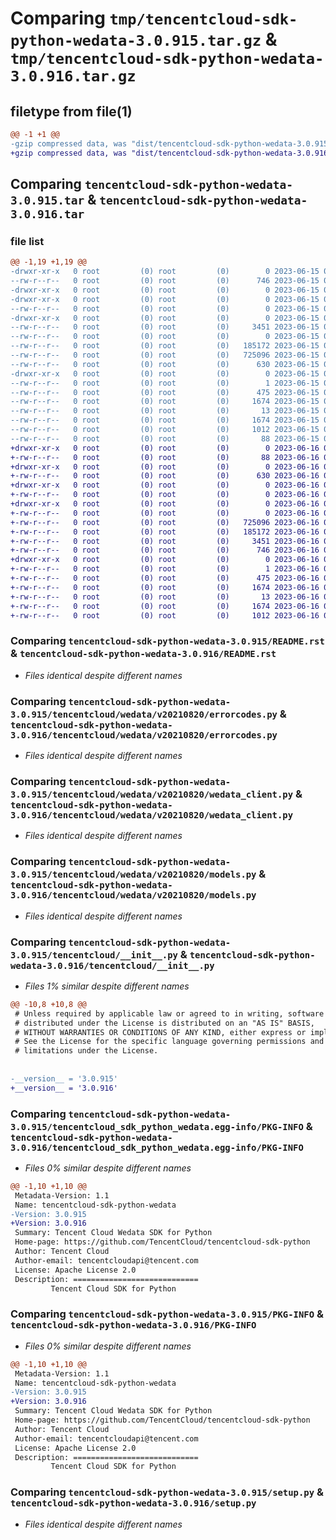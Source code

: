 # Comparing `tmp/tencentcloud-sdk-python-wedata-3.0.915.tar.gz` & `tmp/tencentcloud-sdk-python-wedata-3.0.916.tar.gz`

## filetype from file(1)

```diff
@@ -1 +1 @@
-gzip compressed data, was "dist/tencentcloud-sdk-python-wedata-3.0.915.tar", last modified: Thu Jun 15 00:38:02 2023, max compression
+gzip compressed data, was "dist/tencentcloud-sdk-python-wedata-3.0.916.tar", last modified: Fri Jun 16 00:45:50 2023, max compression
```

## Comparing `tencentcloud-sdk-python-wedata-3.0.915.tar` & `tencentcloud-sdk-python-wedata-3.0.916.tar`

### file list

```diff
@@ -1,19 +1,19 @@
-drwxr-xr-x   0 root         (0) root         (0)        0 2023-06-15 00:38:02.000000 tencentcloud-sdk-python-wedata-3.0.915/
--rw-r--r--   0 root         (0) root         (0)      746 2023-06-15 00:38:01.000000 tencentcloud-sdk-python-wedata-3.0.915/README.rst
-drwxr-xr-x   0 root         (0) root         (0)        0 2023-06-15 00:38:02.000000 tencentcloud-sdk-python-wedata-3.0.915/tencentcloud/
-drwxr-xr-x   0 root         (0) root         (0)        0 2023-06-15 00:38:02.000000 tencentcloud-sdk-python-wedata-3.0.915/tencentcloud/wedata/
--rw-r--r--   0 root         (0) root         (0)        0 2023-06-15 00:38:01.000000 tencentcloud-sdk-python-wedata-3.0.915/tencentcloud/wedata/__init__.py
-drwxr-xr-x   0 root         (0) root         (0)        0 2023-06-15 00:38:02.000000 tencentcloud-sdk-python-wedata-3.0.915/tencentcloud/wedata/v20210820/
--rw-r--r--   0 root         (0) root         (0)     3451 2023-06-15 00:38:01.000000 tencentcloud-sdk-python-wedata-3.0.915/tencentcloud/wedata/v20210820/errorcodes.py
--rw-r--r--   0 root         (0) root         (0)        0 2023-06-15 00:38:01.000000 tencentcloud-sdk-python-wedata-3.0.915/tencentcloud/wedata/v20210820/__init__.py
--rw-r--r--   0 root         (0) root         (0)   185172 2023-06-15 00:38:01.000000 tencentcloud-sdk-python-wedata-3.0.915/tencentcloud/wedata/v20210820/wedata_client.py
--rw-r--r--   0 root         (0) root         (0)   725096 2023-06-15 00:38:01.000000 tencentcloud-sdk-python-wedata-3.0.915/tencentcloud/wedata/v20210820/models.py
--rw-r--r--   0 root         (0) root         (0)      630 2023-06-15 00:38:01.000000 tencentcloud-sdk-python-wedata-3.0.915/tencentcloud/__init__.py
-drwxr-xr-x   0 root         (0) root         (0)        0 2023-06-15 00:38:02.000000 tencentcloud-sdk-python-wedata-3.0.915/tencentcloud_sdk_python_wedata.egg-info/
--rw-r--r--   0 root         (0) root         (0)        1 2023-06-15 00:38:02.000000 tencentcloud-sdk-python-wedata-3.0.915/tencentcloud_sdk_python_wedata.egg-info/dependency_links.txt
--rw-r--r--   0 root         (0) root         (0)      475 2023-06-15 00:38:02.000000 tencentcloud-sdk-python-wedata-3.0.915/tencentcloud_sdk_python_wedata.egg-info/SOURCES.txt
--rw-r--r--   0 root         (0) root         (0)     1674 2023-06-15 00:38:02.000000 tencentcloud-sdk-python-wedata-3.0.915/tencentcloud_sdk_python_wedata.egg-info/PKG-INFO
--rw-r--r--   0 root         (0) root         (0)       13 2023-06-15 00:38:02.000000 tencentcloud-sdk-python-wedata-3.0.915/tencentcloud_sdk_python_wedata.egg-info/top_level.txt
--rw-r--r--   0 root         (0) root         (0)     1674 2023-06-15 00:38:02.000000 tencentcloud-sdk-python-wedata-3.0.915/PKG-INFO
--rw-r--r--   0 root         (0) root         (0)     1012 2023-06-15 00:38:01.000000 tencentcloud-sdk-python-wedata-3.0.915/setup.py
--rw-r--r--   0 root         (0) root         (0)       88 2023-06-15 00:38:02.000000 tencentcloud-sdk-python-wedata-3.0.915/setup.cfg
+drwxr-xr-x   0 root         (0) root         (0)        0 2023-06-16 00:45:50.000000 tencentcloud-sdk-python-wedata-3.0.916/
+-rw-r--r--   0 root         (0) root         (0)       88 2023-06-16 00:45:50.000000 tencentcloud-sdk-python-wedata-3.0.916/setup.cfg
+drwxr-xr-x   0 root         (0) root         (0)        0 2023-06-16 00:45:50.000000 tencentcloud-sdk-python-wedata-3.0.916/tencentcloud/
+-rw-r--r--   0 root         (0) root         (0)      630 2023-06-16 00:45:49.000000 tencentcloud-sdk-python-wedata-3.0.916/tencentcloud/__init__.py
+drwxr-xr-x   0 root         (0) root         (0)        0 2023-06-16 00:45:50.000000 tencentcloud-sdk-python-wedata-3.0.916/tencentcloud/wedata/
+-rw-r--r--   0 root         (0) root         (0)        0 2023-06-16 00:45:49.000000 tencentcloud-sdk-python-wedata-3.0.916/tencentcloud/wedata/__init__.py
+drwxr-xr-x   0 root         (0) root         (0)        0 2023-06-16 00:45:50.000000 tencentcloud-sdk-python-wedata-3.0.916/tencentcloud/wedata/v20210820/
+-rw-r--r--   0 root         (0) root         (0)        0 2023-06-16 00:45:49.000000 tencentcloud-sdk-python-wedata-3.0.916/tencentcloud/wedata/v20210820/__init__.py
+-rw-r--r--   0 root         (0) root         (0)   725096 2023-06-16 00:45:49.000000 tencentcloud-sdk-python-wedata-3.0.916/tencentcloud/wedata/v20210820/models.py
+-rw-r--r--   0 root         (0) root         (0)   185172 2023-06-16 00:45:49.000000 tencentcloud-sdk-python-wedata-3.0.916/tencentcloud/wedata/v20210820/wedata_client.py
+-rw-r--r--   0 root         (0) root         (0)     3451 2023-06-16 00:45:49.000000 tencentcloud-sdk-python-wedata-3.0.916/tencentcloud/wedata/v20210820/errorcodes.py
+-rw-r--r--   0 root         (0) root         (0)      746 2023-06-16 00:45:49.000000 tencentcloud-sdk-python-wedata-3.0.916/README.rst
+drwxr-xr-x   0 root         (0) root         (0)        0 2023-06-16 00:45:50.000000 tencentcloud-sdk-python-wedata-3.0.916/tencentcloud_sdk_python_wedata.egg-info/
+-rw-r--r--   0 root         (0) root         (0)        1 2023-06-16 00:45:50.000000 tencentcloud-sdk-python-wedata-3.0.916/tencentcloud_sdk_python_wedata.egg-info/dependency_links.txt
+-rw-r--r--   0 root         (0) root         (0)      475 2023-06-16 00:45:50.000000 tencentcloud-sdk-python-wedata-3.0.916/tencentcloud_sdk_python_wedata.egg-info/SOURCES.txt
+-rw-r--r--   0 root         (0) root         (0)     1674 2023-06-16 00:45:50.000000 tencentcloud-sdk-python-wedata-3.0.916/tencentcloud_sdk_python_wedata.egg-info/PKG-INFO
+-rw-r--r--   0 root         (0) root         (0)       13 2023-06-16 00:45:50.000000 tencentcloud-sdk-python-wedata-3.0.916/tencentcloud_sdk_python_wedata.egg-info/top_level.txt
+-rw-r--r--   0 root         (0) root         (0)     1674 2023-06-16 00:45:50.000000 tencentcloud-sdk-python-wedata-3.0.916/PKG-INFO
+-rw-r--r--   0 root         (0) root         (0)     1012 2023-06-16 00:45:49.000000 tencentcloud-sdk-python-wedata-3.0.916/setup.py
```

### Comparing `tencentcloud-sdk-python-wedata-3.0.915/README.rst` & `tencentcloud-sdk-python-wedata-3.0.916/README.rst`

 * *Files identical despite different names*

### Comparing `tencentcloud-sdk-python-wedata-3.0.915/tencentcloud/wedata/v20210820/errorcodes.py` & `tencentcloud-sdk-python-wedata-3.0.916/tencentcloud/wedata/v20210820/errorcodes.py`

 * *Files identical despite different names*

### Comparing `tencentcloud-sdk-python-wedata-3.0.915/tencentcloud/wedata/v20210820/wedata_client.py` & `tencentcloud-sdk-python-wedata-3.0.916/tencentcloud/wedata/v20210820/wedata_client.py`

 * *Files identical despite different names*

### Comparing `tencentcloud-sdk-python-wedata-3.0.915/tencentcloud/wedata/v20210820/models.py` & `tencentcloud-sdk-python-wedata-3.0.916/tencentcloud/wedata/v20210820/models.py`

 * *Files identical despite different names*

### Comparing `tencentcloud-sdk-python-wedata-3.0.915/tencentcloud/__init__.py` & `tencentcloud-sdk-python-wedata-3.0.916/tencentcloud/__init__.py`

 * *Files 1% similar despite different names*

```diff
@@ -10,8 +10,8 @@
 # Unless required by applicable law or agreed to in writing, software
 # distributed under the License is distributed on an "AS IS" BASIS,
 # WITHOUT WARRANTIES OR CONDITIONS OF ANY KIND, either express or implied.
 # See the License for the specific language governing permissions and
 # limitations under the License.
 
 
-__version__ = '3.0.915'
+__version__ = '3.0.916'
```

### Comparing `tencentcloud-sdk-python-wedata-3.0.915/tencentcloud_sdk_python_wedata.egg-info/PKG-INFO` & `tencentcloud-sdk-python-wedata-3.0.916/tencentcloud_sdk_python_wedata.egg-info/PKG-INFO`

 * *Files 0% similar despite different names*

```diff
@@ -1,10 +1,10 @@
 Metadata-Version: 1.1
 Name: tencentcloud-sdk-python-wedata
-Version: 3.0.915
+Version: 3.0.916
 Summary: Tencent Cloud Wedata SDK for Python
 Home-page: https://github.com/TencentCloud/tencentcloud-sdk-python
 Author: Tencent Cloud
 Author-email: tencentcloudapi@tencent.com
 License: Apache License 2.0
 Description: ============================
         Tencent Cloud SDK for Python
```

### Comparing `tencentcloud-sdk-python-wedata-3.0.915/PKG-INFO` & `tencentcloud-sdk-python-wedata-3.0.916/PKG-INFO`

 * *Files 0% similar despite different names*

```diff
@@ -1,10 +1,10 @@
 Metadata-Version: 1.1
 Name: tencentcloud-sdk-python-wedata
-Version: 3.0.915
+Version: 3.0.916
 Summary: Tencent Cloud Wedata SDK for Python
 Home-page: https://github.com/TencentCloud/tencentcloud-sdk-python
 Author: Tencent Cloud
 Author-email: tencentcloudapi@tencent.com
 License: Apache License 2.0
 Description: ============================
         Tencent Cloud SDK for Python
```

### Comparing `tencentcloud-sdk-python-wedata-3.0.915/setup.py` & `tencentcloud-sdk-python-wedata-3.0.916/setup.py`

 * *Files identical despite different names*

